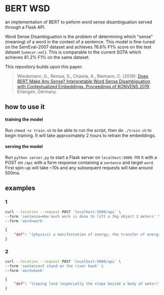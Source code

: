 # BERT WSD
an implementation of BERT to peform word sense disambiguation served through a Flask API.

Word Sense Disambiguation is the problem of determining which "sense" (meaning) of a word in the context of a sentence. This model is fine-tuned on the SemEval-2007 dataset and achieves 76.6% F1% score on the test dataset (`semcor.xml`). This is comparable to the current SOTA which achieves 81.2% F1% on the same dataset.

This repository builds upon this paper:
> Wiedemann, G., Remus, S., Chawla, A., Biemann, C. (2019): [Does BERT Make Any Sense? Interpretable Word Sense Disambiguation with Contextualized Embeddings. Proceedings of KONVENS 2019](https://www.inf.uni-hamburg.de/en/inst/ab/lt/publications/2019-wiedemannetal-bert-sense.pdf), Erlangen, Germany.

## how to use it

#### training the model
Run `chmod +x train.sh` to be able to run the script, then do `./train.sh` to begin training. It will take approximately 2 hours to retrain the embeddings.

#### serving the model
Run `python server.py` to start a Flask server on `localhost:5000`. Hit it with a POST on `/api` with a form response containing a `sentence` and target `word`. First spin-up will take ~10s and any subsequent requests will take around 500ms.

## examples

### 1
```bash
curl --location --request POST 'localhost:5000/api' \
--form 'sentence=How much work is done to lift a 3kg object 2 meters' \
--form 'word=work'
```

```json
{
    "def": "(physics) a manifestation of energy; the transfer of energy from one physical system to another expressed as the product of a force and the distance through which it moves a body in the direction of that force"
}
```

### 2

```bash
curl --location --request POST 'localhost:5000/api' \
--form 'sentence=I stand on the river bank' \
--form 'word=bank'
```

```json
{
    "def": "sloping land (especially the slope beside a body of water)"
}
```
